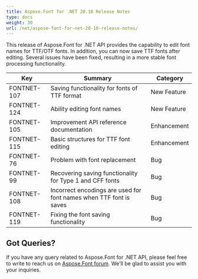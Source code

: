 ```yaml
---
title: Aspose.Font for .NET 20.10 Release Notes
type: docs
weight: 30
url: /net/aspose-font-for-net-20-10-release-notes/
---
```

This release of Aspose.Font for .NET API provides the capability to edit font names for TTF/OTF fonts. In addition, you can now save TTF fonts after editing. Several issues have been fixed, resulting in a more stable font processing functionality.

|Key|Summary|Category|
---|---|---|
|FONTNET-107 |Saving functionality for fonts of TTF format|New Feature|
|FONTNET-124 |Ability editing font names|New Feature|
|FONTNET-105 |Improvement API reference documentation|Enhancement|
|FONTNET-115 |Basic structures for TTF font editing|Enhancement|
|FONTNET-76| Problem with font replacement|Bug|
|FONTNET-99| Recovering saving functionality for Type 1 and CFF fonts|Bug|
|FONTNET-108| Incorrect encodings are used for font names when TTF font is saves|Bug|
|FONTNET-119| Fixing the font saving functionality|Bug|

## Got Queries?
If you have any query related to Aspose.Font for .NET API, please feel free to write to reach us on [Aspose.Font forum](https://forum.aspose.com/c/font/). We'll be glad to assist you with your inquiries.
